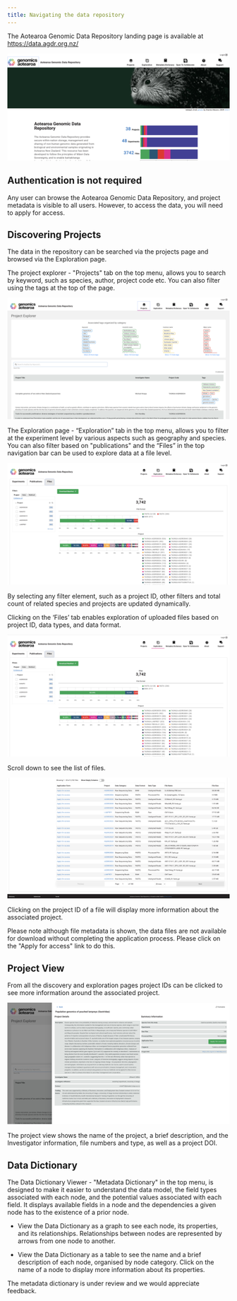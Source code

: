 ```yaml
---
title: Navigating the data repository
---
```


The Aotearoa Genomic Data Repository landing page is available at https://data.agdr.org.nz/

![Alt text](../assets/images/getstart1.png)

## Authentication is not required

Any user can browse the Aotearoa Genomic Data Repository, and project metadata is visible to all users. However, to access the data, you will need to apply for access. 

## Discovering Projects

The data in the repository can be searched via the projects page and browsed via the Exploration page.

The project explorer -  "Projects" tab on the top menu, allows you to search by keyword, such as species, author, project code etc. You can also filter using the tags at the top of the page.

![Alt text](../assets/images/getstart2.png)

The Exploration page - “Exploration” tab in the top menu, allows you to filter at the experiment level by various aspects such as geography and species.  You can also filter based on "publications" and the “Files” in the top navigation bar can be used to explore data at a file level.

![Alt text](../assets/images/getstart3.png)

By selecting any filter element, such as a project ID, other filters and total count of related species and projects are updated dynamically. 

Clicking on the ‘Files’ tab enables exploration of uploaded files based on project ID, data types, and data format.

![Alt text](../assets/images/getstart4.png)

Scroll down to see the list of files.

![Alt text](../assets/images/getstart5.png)

Clicking on the project ID of a file will display more information about the associated project. 

Please note although file metadata is shown, the data files are not available for download without completing the application process. Please click on the "Apply for access" link to do this.  

## Project View

From all the discovery and exploration pages project IDs can be clicked to see more information around the associated project.

![Alt text](../assets/images/getstart6.png)

The project view shows the name of the project, a brief description, and the Investigator information, file numbers and type, as well as a project DOI.

## Data Dictionary

The Data Dictionary Viewer - "Metadata Dictionary" in the top menu, is designed to make it easier to understand the data model, the field types associated with each node, and the potential values associated with each field. It displays available fields in a node and the dependencies a given node has to the existence of a prior node. 

- View the Data Dictionary as a graph to see each node, its properties, and its relationships.
Relationships between nodes are represented by arrows from one node to another.

- View the Data Dictionary as a table to see the name and a brief description of each node, organised by node category. Click on the name of a node to display more information about its properties.

The metadata dictionary is under review and we would appreciate feedback.
